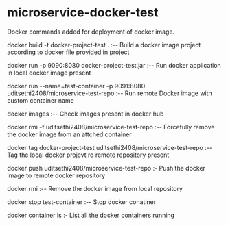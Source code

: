 # microservice-docker-test

Docker commands added for deployment of docker image.

docker build -t docker-project-test . :-- Build a docker image project according to docker file provided in project

docker run -p 9090:8080 docker-project-test.jar :-- Run docker application in local docker image present

docker run --name=test-container -p 9091:8080 uditsethi2408/microservice-test-repo :-- Run remote Docker image with custom container name

docker images :-- Check images present in docker hub

docker rmi -f uditsethi2408/microservice-test-repo :-- Forcefully remove the docker image from an attched container

docker tag docker-project-test uditsethi2408/microservice-test-repo :-- Tag the local docker projevt ro remote repository present

docker push uditsethi2408/microservice-test-repo :- Push the docker image to remote docker repository

docker rmi :-- Remove the docker image from local repository

docker stop test-container :-- Stop docker conatiner

docker container ls :- List all the docker containers running




